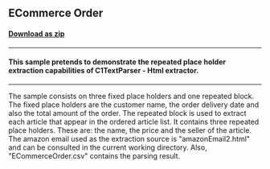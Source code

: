## ECommerce Order
#### [Download as zip](https://grapecity.github.io/DownGit/#/home?url=https://github.com/GrapeCity/ComponentOne-Service-Components-Samples/tree/master/Parser/Win/HtmlExtractor/ECommerceOrder)
____
#### This sample pretends to demonstrate the repeated place holder extraction capabilities of C1TextParser - Html extractor.
____
The sample consists on three fixed place holders and one repeated block. The fixed place holders are the customer name, the order delivery date and also the total amount of the order.
The repeated block is used to extract each article that appear in the ordered article list. It contains three repeated place holders. These are: the name, the price and the seller of the article.
The amazon email used as the extraction source is "amazonEmail2.html" and can be consulted in the current working directory. Also, "ECommerceOrder.csv" contains the parsing result.
